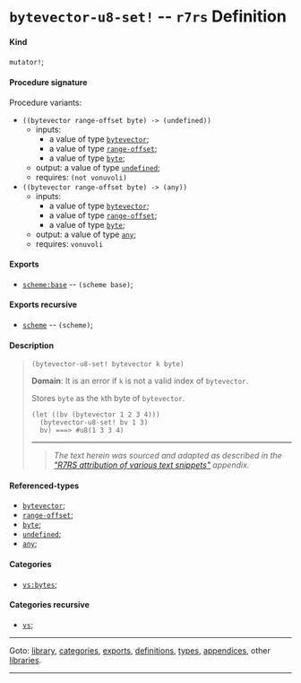 

<a id='definition__r7rs__bytevector-u8-set_21'></a>

# `bytevector-u8-set!` -- `r7rs` Definition


<a id='definition__r7rs__bytevector-u8-set_21__kind'></a>

#### Kind

`mutator!`;


<a id='definition__r7rs__bytevector-u8-set_21__procedure-signature'></a>

#### Procedure signature

Procedure variants:
 * `((bytevector range-offset byte) -> (undefined))`
   * inputs:
     * a value of type [`bytevector`](../../r7rs/types/bytevector.md#type__r7rs__bytevector);
     * a value of type [`range-offset`](../../r7rs/types/range-offset.md#type__r7rs__range-offset);
     * a value of type [`byte`](../../r7rs/types/byte.md#type__r7rs__byte);
   * output: a value of type [`undefined`](../../r7rs/types/undefined.md#type__r7rs__undefined);
   * requires: `(not vonuvoli)`
 * `((bytevector range-offset byte) -> (any))`
   * inputs:
     * a value of type [`bytevector`](../../r7rs/types/bytevector.md#type__r7rs__bytevector);
     * a value of type [`range-offset`](../../r7rs/types/range-offset.md#type__r7rs__range-offset);
     * a value of type [`byte`](../../r7rs/types/byte.md#type__r7rs__byte);
   * output: a value of type [`any`](../../r7rs/types/any.md#type__r7rs__any);
   * requires: `vonuvoli`


<a id='definition__r7rs__bytevector-u8-set_21__exports'></a>

#### Exports

 * [`scheme:base`](../../r7rs/exports/scheme_3a_base.md#export__r7rs__scheme_3a_base) -- `(scheme base)`;


<a id='definition__r7rs__bytevector-u8-set_21__exports-recursive'></a>

#### Exports recursive

 * [`scheme`](../../r7rs/exports/scheme.md#export__r7rs__scheme) -- `(scheme)`;


<a id='definition__r7rs__bytevector-u8-set_21__description'></a>

#### Description

> ````
> (bytevector-u8-set! bytevector k byte)
> ````
> 
> 
> **Domain**:  It is an error if `k` is not a valid index of `bytevector`.
> 
> Stores `byte` as the `k`th byte of `bytevector`.
> ````
> (let ((bv (bytevector 1 2 3 4)))
>   (bytevector-u8-set! bv 1 3)
>   bv) ===> #u8(1 3 3 4)
> ````
> 
> 
> ----
> > *The text herein was sourced and adapted as described in the ["R7RS attribution of various text snippets"](../../r7rs/appendices/attribution.md#appendix__r7rs__attribution) appendix.*


<a id='definition__r7rs__bytevector-u8-set_21__referenced-types'></a>

#### Referenced-types

 * [`bytevector`](../../r7rs/types/bytevector.md#type__r7rs__bytevector);
 * [`range-offset`](../../r7rs/types/range-offset.md#type__r7rs__range-offset);
 * [`byte`](../../r7rs/types/byte.md#type__r7rs__byte);
 * [`undefined`](../../r7rs/types/undefined.md#type__r7rs__undefined);
 * [`any`](../../r7rs/types/any.md#type__r7rs__any);


<a id='definition__r7rs__bytevector-u8-set_21__categories'></a>

#### Categories

 * [`vs:bytes`](../../r7rs/categories/vs_3a_bytes.md#category__r7rs__vs_3a_bytes);


<a id='definition__r7rs__bytevector-u8-set_21__categories-recursive'></a>

#### Categories recursive

 * [`vs`](../../r7rs/categories/vs.md#category__r7rs__vs);

----

Goto: [library](../../r7rs/_index.md#library__r7rs), [categories](../../r7rs/categories/_index.md#toc__r7rs__categories), [exports](../../r7rs/exports/_index.md#toc__r7rs__exports), [definitions](../../r7rs/definitions/_index.md#toc__r7rs__definitions), [types](../../r7rs/types/_index.md#toc__r7rs__types), [appendices](../../r7rs/appendices/_index.md#toc__r7rs__appendices), other [libraries](../../_libraries.md#toc__libraries).

----


